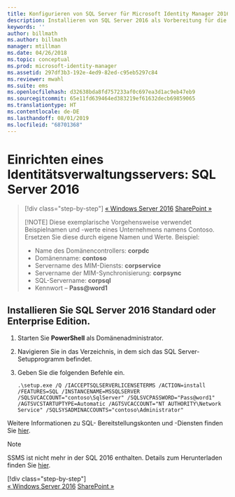 ```yaml
---
title: Konfigurieren von SQL Server für Microsoft Identity Manager 2016 SP1 | Microsoft-Dokumentation
description: Installieren von SQL Server 2016 als Vorbereitung für die Installation von MIM 2016.
keywords: ''
author: billmath
ms.author: billmath
manager: mtillman
ms.date: 04/26/2018
ms.topic: conceptual
ms.prod: microsoft-identity-manager
ms.assetid: 297df3b3-192e-4ed9-82ed-c95eb5297c84
ms.reviewer: mwahl
ms.suite: ems
ms.openlocfilehash: d32638bda8fd757233af0c697ea3d1ac9eb47eb9
ms.sourcegitcommit: 65e11fd639464ed383219ef61632decb69859065
ms.translationtype: HT
ms.contentlocale: de-DE
ms.lasthandoff: 08/01/2019
ms.locfileid: "68701368"
---
```

# <a name="set-up-an-identity-management-server-sql-server-2016"></a>Einrichten eines Identitätsverwaltungsservers: SQL Server 2016

> [!div class="step-by-step"]
> [« Windows Server 2016](prepare-server-ws2016.md)
> [SharePoint »](prepare-server-sharepoint.md)
> 
> [!NOTE]
> Diese exemplarische Vorgehensweise verwendet Beispielnamen und -werte eines Unternehmens namens Contoso. Ersetzen Sie diese durch eigene Namen und Werte. Beispiel:
> - Name des Domänencontrollers: **corpdc**
> - Domänenname: **contoso**
> - Servername des MIM-Diensts: **corpservice**
> - Servername der MIM-Synchronisierung: **corpsync**
> - SQL-Servername: **corpsql**
> - Kennwort – <strong>Pass@word1</strong>

## <a name="install-sql-server-2016-standardenterprise-edition"></a>Installieren Sie **SQL Server 2016 Standard oder Enterprise Edition**.

1. Starten Sie **PowerShell** als Domänenadministrator.

2. Navigieren Sie in das Verzeichnis, in dem sich das SQL Server-Setupprogramm befindet.

3. Geben Sie die folgenden Befehle ein.

    ```
    .\setup.exe /Q /IACCEPTSQLSERVERLICENSETERMS /ACTION=install /FEATURES=SQL /INSTANCENAME=MSSQLSERVER /SQLSVCACCOUNT="contoso\SqlServer" /SQLSVCPASSWORD="Pass@word1"   /AGTSVCSTARTUPTYPE=Automatic /AGTSVCACCOUNT="NT AUTHORITY\Network Service" /SQLSYSADMINACCOUNTS="contoso\Administrator"
    ```
    
Weitere Informationen zu SQL- Bereitstellungskonten und -Diensten finden Sie [hier](https://docs.microsoft.com/sql/database-engine/configure-windows/configure-windows-service-accounts-and-permissions?view=sql-server-2017).
> [!NOTE]
> SSMS ist nicht mehr in der SQL 2016 enthalten. Details zum Herunterladen finden Sie [hier](https://docs.microsoft.com/sql/ssms/download-sql-server-management-studio-ssms?view=sql-server-2017).
> 
> [!div class="step-by-step"]  
> [« Windows Server 2016](prepare-server-ws2016.md)
> [SharePoint »](prepare-server-sharepoint.md)
